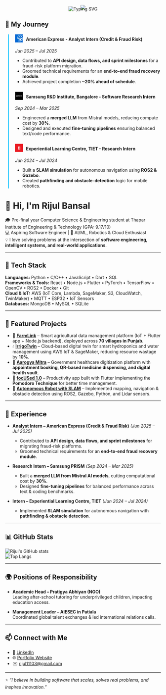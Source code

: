 <p align="center" style="margin-bottom: -15px;">
  <img src="https://capsule-render.vercel.app/api?type=waving&height=120&text=Hey,%20I%20am%20Rijul&fontSize=38&fontColor=ffffff&color=0:1E90FF,50:00CED1,100:00BFFF&animation=fadeIn&stroke=ffffff&strokeWidth=0.6&blur=3&fontAlignY=35&fontAlign=50&background=transparent" />
</p>

<p align="center" style="margin-top: -10px;">
  <img src="https://readme-typing-svg.demolab.com?font=Fira+Code&weight=500&size=18&duration=4000&pause=1000&color=9de6ff&center=true&vCenter=true&height=60&width=650&lines=$Tinkering+with+tech,+building+cool+stuff;$learning+along+the+way... " alt="Typing SVG" />
</p>


## 🚀 My Journey 

<div style="border-left: 2px solid #00BFFF; padding-left: 20px; margin-left: 10px;">

  <div style="margin-bottom: 25px;">
    <h4><img src="./amex logo.jpg" width="26" style="vertical-align: -5px; margin-right: 6px;" /> <b> American Express</b> - Analyst Intern (Credit & Fraud Risk)</h4>
    <i>Jun 2025 – Jul 2025</i> 
    <p></p>
    <ul>
      <li>Contributed to <b>API design, data flows, and sprint milestones</b> for a fraud-risk platform migration.</li>
      <li>Groomed technical requirements for an <b>end-to-end fraud recovery module</b>.</li>
      <li>Achieved project completion <b>~20% ahead of schedule</b>.</li>
    </ul>
  </div>

  <div style="margin-bottom: 25px;">
    <h4><img src="./samsung logo.jpg" width="26" style="vertical-align: -5px; margin-right: 6px;" /> <b> Samsung R&D Institute, Bangalore</b> - Software Research Intern</h4>
    <i>Sep 2024 – Mar 2025</i>  
    <p></p>
    <ul>
      <li>Engineered a <b>merged LLM</b> from Mistral models, reducing compute cost by <b>30%</b>.</li>
      <li>Designed and executed <b>fine-tuning pipelines</b> ensuring balanced text/code performance.</li>
    </ul>
  </div>

  <div style="margin-bottom: 25px;">
    <h4><img src="./tiet logo.png" width="26" style="vertical-align: -5px; margin-right: 6px;" /> <b> Experiential Learning Centre, TIET</b> - Research Intern</h4>
    <i>Jun 2024 – Jul 2024</i>
    <p></p>
    <ul>
      <li>Built a <b>SLAM simulation</b> for autonomous navigation using <b>ROS2 & Gazebo</b>.</li>
      <li>Created <b>pathfinding and obstacle-detection</b> logic for mobile robotics.</li>
    </ul>
  </div>

</div>



# 👋 Hi, I'm Rijul Bansal  

🎓 Pre-final year Computer Science & Engineering student at Thapar Institute of Engineering & Technology (GPA: 9.17/10)  
💻 Aspiring Software Engineer | 🚀 AI/ML, Robotics & Cloud Enthusiast  
💡 I love solving problems at the intersection of **software engineering, intelligent systems, and real-world applications**.  

---

## 🚀 Tech Stack  
**Languages:** Python • C/C++ • JavaScript • Dart • SQL  
**Frameworks & Tools:** React • Node.js • Flutter • PyTorch • TensorFlow • OpenCV • ROS2 • Docker • Git  
**Cloud & IoT:** AWS (IoT Core, Lambda, SageMaker, S3, CloudWatch, TwinMaker) • MQTT • ESP32 • IoT Sensors  
**Databases:** MongoDB • MySQL • SQLite  

---

## 🌟 Featured Projects  

- 🌾 [**FarmLink**](#) – Smart agricultural data management platform (IoT + Flutter app + Node.js backend), deployed across **70 villages in Punjab**.  
- 💧 [**IrrigoTwin**](#) – Cloud-based digital twin for smart hydroponics and water management using AWS IoT & SageMaker, reducing resource wastage by **10%**.  
- 🏥 [**Aarogya Mitra**](#) – Government healthcare digitization platform with **appointment booking, QR-based medicine dispensing, and digital health vault**.  
- 🎯 [**focUSed 1.0**](#) – Productivity app built with Flutter implementing the **Pomodoro Technique** for better time management.  
- 🤖 [**Autonomous Robot with SLAM**](#) – Implemented mapping, navigation & obstacle detection using ROS2, Gazebo, Python, and Lidar sensors.  

---

## 💼 Experience  

- **Analyst Intern – American Express (Credit & Fraud Risk)** *(Jun 2025 – Jul 2025)*  
  - Contributed to **API design, data flows, and sprint milestones** for migrating fraud-risk platforms.  
  - Groomed technical requirements for an **end-to-end fraud recovery module**.  

- **Research Intern – Samsung PRISM** *(Sep 2024 – Mar 2025)*  
  - Built a **merged LLM from Mistral AI models**, cutting computational cost by **30%**.  
  - Designed **fine-tuning pipelines** for balanced performance across text & coding benchmarks.  

- **Intern – Experiential Learning Centre, TIET** *(Jun 2024 – Jul 2024)*  
  - Implemented **SLAM simulation** for autonomous navigation with **pathfinding & obstacle detection**.  

---

## 📊 GitHub Stats  
![Rijul's GitHub stats](https://github-readme-stats.vercel.app/api?username=RijulBansal&show_icons=true&theme=radical)  
![Top Langs](https://github-readme-stats.vercel.app/api/top-langs/?username=RijulBansal&layout=compact&theme=radical)  

---

## 🌍 Positions of Responsibility  

- **Academic Head – Pratigya Abhiyan (NGO)**  
  Leading after-school tutoring for underprivileged children, impacting education access.  

- **Management Leader – AIESEC in Patiala**  
  Coordinated global talent exchanges & led international relations calls.  

---

## 📫 Connect with Me  
- 🔗 [LinkedIn](https://www.linkedin.com/in/rijul-bansal/)  
- 🌐 [Portfolio Website](https://rijulbansal.vercel.app/)  
- ✉️ rijul11103@gmail.com  

---

⭐ *“I believe in building software that scales, solves real problems, and inspires innovation.”*  
